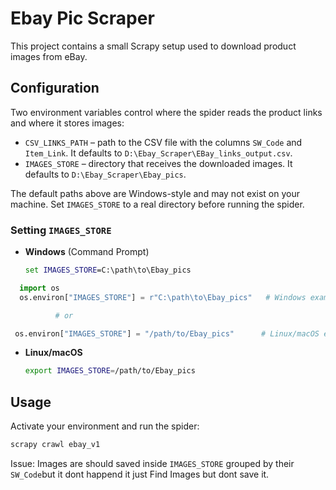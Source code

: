 # Ebay Pic Scraper

This project contains a small Scrapy setup used to download product images from eBay.

## Configuration

Two environment variables control where the spider reads the product links and where it stores images:

- `CSV_LINKS_PATH` – path to the CSV file with the columns `SW_Code` and `Item_Link`. It defaults to `D:\Ebay_Scraper\EBay_links_output.csv`.
- `IMAGES_STORE` – directory that receives the downloaded images. It defaults to `D:\Ebay_Scraper\Ebay_pics`.

The default paths above are Windows-style and may not exist on your machine. Set `IMAGES_STORE` to a real directory before running the spider.

### Setting `IMAGES_STORE`

- **Windows** (Command Prompt)

  ```cmd
  set IMAGES_STORE=C:\path\to\Ebay_pics
  ```

```Python Console
  import os
  os.environ["IMAGES_STORE"] = r"C:\path\to\Ebay_pics"   # Windows example

          # or

 os.environ["IMAGES_STORE"] = "/path/to/Ebay_pics"      # Linux/macOS example
```

  

- **Linux/macOS**

  ```bash
  export IMAGES_STORE=/path/to/Ebay_pics
  ```

## Usage

Activate your environment and run the spider:

```bash
scrapy crawl ebay_v1
```


Issue:
Images are  should saved inside `IMAGES_STORE` grouped by their `SW_Code`but it dont happend it just Find Images but dont save it.
